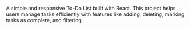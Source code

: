 A simple and responsive To-Do List built with React. This project helps users manage tasks efficiently with features like adding, deleting, marking tasks as complete, and filtering.
